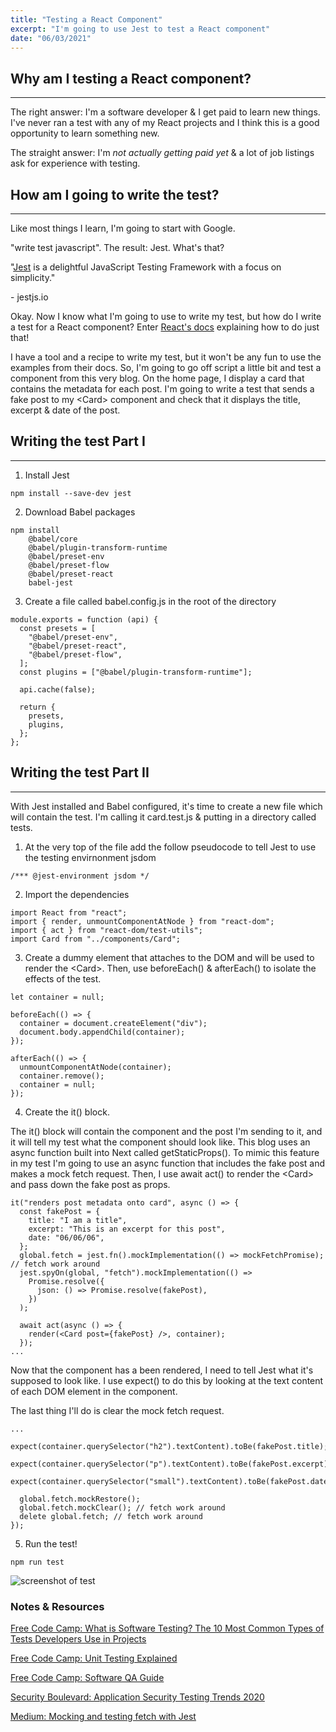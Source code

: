 ```yaml
---
title: "Testing a React Component"
excerpt: "I'm going to use Jest to test a React component"
date: "06/03/2021"
---
```


## Why am I testing a React component?

---

The right answer: I'm a software developer & I get paid to learn new things. I've never ran a test with any of my React projects and I think this is a good opportunity to learn something new.

The straight answer: I'm _not actually getting paid yet_ & a lot of job listings ask for experience with testing.

## How am I going to write the test?

---

Like most things I learn, I'm going to start with Google.

"write test javascript". The result: Jest. What's that?

"[Jest](https://jestjs.io) is a delightful JavaScript Testing Framework with a focus on simplicity."

\- jestjs.io

Okay. Now I know what I'm going to use to write my test, but how do I write a test for a React component? Enter [React's docs](https://reactjs.org/docs/testing.html) explaining how to do just that!

I have a tool and a recipe to write my test, but it won't be any fun to use the examples from their docs. So, I'm going to go off script a little bit and test a component from this very blog. On the home page, I display a card that contains the metadata for each post. I'm going to write a test that sends a fake post to my \<Card> component and check that it displays the title, excerpt & date of the post.

## Writing the test Part I

---

1. Install Jest

```
npm install --save-dev jest
```

2. Download Babel packages

```
npm install
    @babel/core
    @babel/plugin-transform-runtime
    @babel/preset-env
    @babel/preset-flow
    @babel/preset-react
    babel-jest
```

3. Create a file called babel.config.js in the root of the directory

```
module.exports = function (api) {
  const presets = [
    "@babel/preset-env",
    "@babel/preset-react",
    "@babel/preset-flow",
  ];
  const plugins = ["@babel/plugin-transform-runtime"];

  api.cache(false);

  return {
    presets,
    plugins,
  };
};
```

## Writing the test Part II

---

With Jest installed and Babel configured, it's time to create a new file which will contain the test. I'm calling it card.test.js & putting in a directory called tests.

1. At the very top of the file add the follow pseudocode to tell Jest to use the testing envirnonment jsdom

```
/*** @jest-environment jsdom */
```

2. Import the dependencies

```
import React from "react";
import { render, unmountComponentAtNode } from "react-dom";
import { act } from "react-dom/test-utils";
import Card from "../components/Card";
```

3. Create a dummy element that attaches to the DOM and will be used to render the \<Card>. Then, use beforeEach() & afterEach() to isolate the effects of the test.

```
let container = null;

beforeEach(() => {
  container = document.createElement("div");
  document.body.appendChild(container);
});

afterEach(() => {
  unmountComponentAtNode(container);
  container.remove();
  container = null;
});
```

4. Create the it() block.

The it() block will contain the component and the post I'm sending to it, and it will tell my test what the component should look like. This blog uses an async function built into Next called getStaticProps(). To mimic this feature in my test I'm going to use an async function that includes the fake post and makes a mock fetch request. Then, I use await act() to render the \<Card> and pass down the fake post as props.

```
it("renders post metadata onto card", async () => {
  const fakePost = {
    title: "I am a title",
    excerpt: "This is an excerpt for this post",
    date: "06/06/06",
  };
  global.fetch = jest.fn().mockImplementation(() => mockFetchPromise); // fetch work around
  jest.spyOn(global, "fetch").mockImplementation(() =>
    Promise.resolve({
      json: () => Promise.resolve(fakePost),
    })
  );

  await act(async () => {
    render(<Card post={fakePost} />, container);
  });
...
```

Now that the component has a been rendered, I need to tell Jest what it's supposed to look like. I use expect() to do this by looking at the text content of each DOM element in the component.

The last thing I'll do is clear the mock fetch request.

```
...
  expect(container.querySelector("h2").textContent).toBe(fakePost.title);
  expect(container.querySelector("p").textContent).toBe(fakePost.excerpt);
  expect(container.querySelector("small").textContent).toBe(fakePost.date);

  global.fetch.mockRestore();
  global.fetch.mockClear(); // fetch work around
  delete global.fetch; // fetch work around
});
```

5. Run the test!

```
npm run test
```

![screenshot of test](/jest-test.png)

### Notes & Resources

[Free Code Camp: What is Software Testing? The 10 Most Common Types of Tests Developers Use in Projects](https://www.freecodecamp.org/news/types-of-software-testing/)

[Free Code Camp: Unit Testing Explained](https://www.freecodecamp.org/news/unit-tests-explained/)

[Free Code Camp: Software QA Guide](https://www.freecodecamp.org/news/software-quality-assurance-guide/)

[Security Boulevard: Application Security Testing Trends 2020](https://securityboulevard.com/2020/03/application-security-testing-trends-in-2020/)

[Medium: Mocking and testing fetch with Jest](https://rishabhsrao.medium.com/mocking-and-testing-fetch-with-jest-c4d670e2e167)
